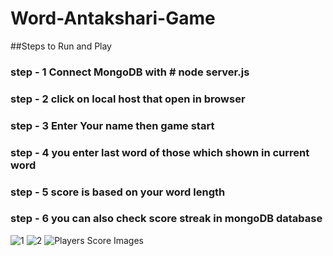 # Word-Antakshari-Game

##Steps to Run and Play 

### step - 1   Connect MongoDB with # node server.js
### step - 2   click on local host that open in browser 
### step - 3   Enter Your name then game start
### step - 4   you enter last word of those which shown in current word 
### step - 5   score is based on your word length
### step - 6   you can also check score streak in mongoDB database 

![1](https://github.com/user-attachments/assets/00db62d4-30de-4c95-9e9d-13b270453b95)
![2](https://github.com/user-attachments/assets/d325e506-03e0-49d8-a61c-e01d317d8708)
![Players Score Images ](https://github.com/user-attachments/assets/1364882c-97a6-4339-87b8-858cefcefefe)


